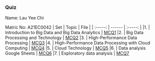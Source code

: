 ### Quiz

Name: Lau Yee Chi

Matric No: A21EC0042
| Set | Topic | File |
| :-----: |  ------ | :-----: | 
|1. | Introduction to Big Data and Big Data Analytics | [MCQ1](mcq1.md)
|2. | Big Data Processing and Technology | [MCQ2](mcq2.md)
|3. | High-Performance Data Processing | [MCQ3](mcq3.md)
|4. | High-Performance Data Processing with Cloud Computing | [MCQ4](mcq4.md)
|5. | Cloud Technology | [MCQ5](mcq5.md)
|6. | Data analysis Google Sheets | [MCQ6](mcq6.md)
|7. | Exploratory data analysis | [MCQ7](mcq7.md)
